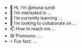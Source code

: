 - 👋 Hi, I’m @muna-jundi
- 👀 I’m interested in ...
- 🌱 I’m currently learning ...
- 💞️ I’m looking to collaborate on ...
- 📫 How to reach me ...
- 😄 Pronouns: ...
- ⚡ Fun fact: ...

<!---
muna-jundi/muna-jundi is a ✨ special ✨ repository because its `README.md` (this file) appears on your GitHub profile.
You can click the Preview link to take a look at your changes.
--->
